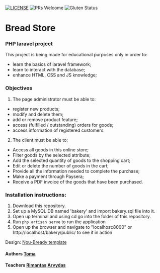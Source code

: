 [![LICENSE](https://img.shields.io/badge/license-MIT-blue.svg?style=flat-square)](https://github.com/belauzas/HTML5-website-template/blob/master/LICENSE.md)
![PRs Welcome](https://img.shields.io/badge/PRs-welcome-brightgreen.svg)
![Gluten Status](https://img.shields.io/badge/Gluten-Free-green.svg)


# Bread Store

### PHP laravel project

This project is being made for educational purposes only in order to:
- learn the basics of laravel framework;
- learn to interact with the database;
- enhance HTML, CSS and JS knowledge;

### Objectives
1. The page administrator must be able to:
 - register new products;
 - modify and delete them;
 - add or remove product feature;
 - access (fulfilled / outstanding) orders for goods;
 - access information of registered customers.
2. The client must be able to:
- Access all goods in this online store;
- Filter goods by the selected attribute;
- Add the selected quantity of goods to the shopping cart;
- Edit or delete the number of goods in the cart;
- Provide all the information needed to complete the purchase;
- Make a payment through Paysera;
- Receive a PDF invoice of the goods that have been purchased.


### Installation instructions:
1. Download this repository.
2. Set up a MySQL DB named 'bakery' and import bakery.sql file into it.
3. Open up terminal and using cd go into the folder of this repository.
4. Run `php artisan serve` to run the application
5. Open up the browser and navigate to "localhost:8000" or http://localhost/bakery/public/ to see it in action


Design: [Nou-Bready template](https://nou-bready.myshopify.com/?contact%5Bbody%5D=&contact%5Bemail%5D=&contact%5Bname%5D=&contact%5Bphone-number%5D=&form_type=contact)


#### Authors [Toma](https://github.com/Grumstukas)
#### Teachers [Rimantas](https://github.com/belauzas) [Arvydas](https://github.com/A-Kija)

